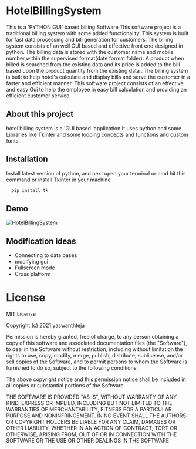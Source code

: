 
# HotelBillingSystem

This is a 'PYTHON GUI' based  billing Software 
This software project is a traditional  billing system with some added functionality. This system is built for fast data processing and bill generation for  customers. The billing system consists of an  well GUI based  and effective front end designed in python. The billing data is stored  with the customer name and mobile number,within the supervised format(date format folder). A product when billed is searched from the existing data  and its price is added to the bill based upon the product quantity from the existing data .  The  billing system is built to help hotel's calculate and display bills and serve the customer in a faster and efficient manner. This software project consists of an effective and easy Gui to help the employee in easy bill calculation and providing an efficient customer service.
 



## About  this  project

hotel billing system is a 'GUI based 'application
It uses  python and some Libraries like Tkinter and some looping concepts and functions 
and custom fonts.









## Installation

Install  latest  version of python,
and next open your terminal or cmd hit this command or install Tkinter in your machine


```bash
  pip install tk
```
    
## Demo



[![HotelBillingSystem](https://img.youtube.com/vi/QTD381WeZ8c/0.jpg)](https://www.youtube.com/watch?v=QTD381WeZ8c)
## Modification  ideas

- Connecting to data bases
- modifying gui
- Fullscreen mode
- Cross platform


# License
MIT License

Copyright (c) 2021 yaswanthteja

Permission is hereby granted, free of charge, to any person obtaining a copy
of this software and associated documentation files (the "Software"), to deal
in the Software without restriction, including without limitation the rights
to use, copy, modify, merge, publish, distribute, sublicense, and/or sell
copies of the Software, and to permit persons to whom the Software is
furnished to do so, subject to the following conditions:

The above copyright notice and this permission notice shall be included in all
copies or substantial portions of the Software.

THE SOFTWARE IS PROVIDED "AS IS", WITHOUT WARRANTY OF ANY KIND, EXPRESS OR
IMPLIED, INCLUDING BUT NOT LIMITED TO THE WARRANTIES OF MERCHANTABILITY,
FITNESS FOR A PARTICULAR PURPOSE AND NONINFRINGEMENT. IN NO EVENT SHALL THE
AUTHORS OR COPYRIGHT HOLDERS BE LIABLE FOR ANY CLAIM, DAMAGES OR OTHER
LIABILITY, WHETHER IN AN ACTION OF CONTRACT, TORT OR OTHERWISE, ARISING FROM,
OUT OF OR IN CONNECTION WITH THE SOFTWARE OR THE USE OR OTHER DEALINGS IN THE
SOFTWARE

